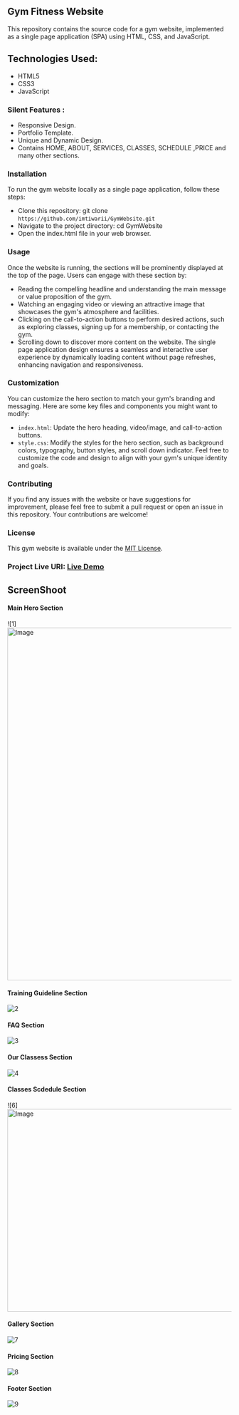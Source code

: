 ## Gym Fitness Website

This repository contains the source code for a gym website, implemented as a single page application (SPA) using HTML, CSS, and JavaScript.

## Technologies Used:

* HTML5
* CSS3
* JavaScript

### Silent Features :

* Responsive Design.
* Portfolio Template.
* Unique and Dynamic Design.
* Contains HOME, ABOUT, SERVICES, CLASSES, SCHEDULE ,PRICE and many other sections.

### Installation
To run the gym website locally as a single page application, follow these steps:
- Clone this repository: git clone `https://github.com/imtiwarii/GymWebsite.git`
- Navigate to the project directory: cd GymWebsite
- Open the index.html file in your web browser.

### Usage
Once the website is running, the  sections will be prominently displayed at the top of the page. Users can engage with these section by:
- Reading the compelling headline and understanding the main message or value proposition of the gym.
- Watching an engaging video or viewing an attractive image that showcases the gym's atmosphere and facilities.
- Clicking on the call-to-action buttons to perform desired actions, such as exploring classes, signing up for a membership, or contacting the gym.
- Scrolling down to discover more content on the website.
The single page application design ensures a seamless and interactive user experience by dynamically loading content without page refreshes, enhancing navigation and responsiveness.

### Customization

You can customize the hero section to match your gym's branding and messaging. Here are some key files and components you might want to modify:

- `index.html`: Update the hero heading, video/image, and call-to-action buttons.
-  `style.css`: Modify the styles for the hero section, such as background colors, typography, button styles, and scroll down indicator.
Feel free to customize the code and design to align with your gym's unique identity and goals.

### Contributing

If you find any issues with the website or have suggestions for improvement, please feel free to submit a pull request or open an issue in this repository. Your contributions are welcome!

### License

This gym website is available under the [MIT License](https://github.com/imtiwarii/GymWebsite/blob/main/LICENCE.md).

### Project Live URI:  [Live Demo](https://imtiwarii.github.io/GymWebsite/)

## ScreenShoot

#### Main Hero Section

![1]<img width="1829" height="792" alt="Image" src="https://github.com/user-attachments/assets/0cc0c189-ba1b-4799-8f1c-ccb941e5abf1" />

#### Training Guideline Section

![2](https://github.com/imtiwarii/GymWebsite/assets/69896600/0b3abfe7-2c48-46af-a417-389693856be0)

#### FAQ Section

![3](https://github.com/imtiwarii/GymWebsite/assets/69896600/b7f4fc8a-65f3-4b82-ad00-d8820a7aacfc)

#### Our Classess Section

![4](https://github.com/imtiwarii/GymWebsite/assets/69896600/9be68bfd-9a43-46f4-9d5c-9d919e786c81)

####  Classes Scdedule Section

![6]<img width="690" height="455" alt="Image" src="https://github.com/user-attachments/assets/9e6de9ff-03f9-4508-946c-f22f72245678" />

#### Gallery Section

![7](https://github.com/imtiwarii/GymWebsite/assets/69896600/c3086038-1719-4b4c-b189-7381e14aaadc)

#### Pricing Section

![8](https://github.com/imtiwarii/GymWebsite/assets/69896600/ecd59833-e250-43b8-b7b0-5155fbefc5d4)

#### Footer Section

![9](https://github.com/imtiwarii/GymWebsite/assets/69896600/8c6854fe-03fb-4b9a-9987-9d7e95d36647)

